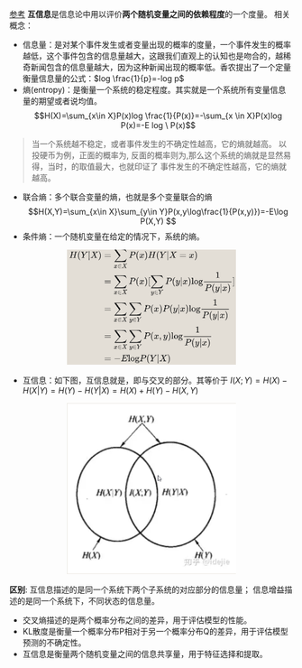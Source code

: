 <a href="https://zhuanlan.zhihu.com/p/240676850">参考</a>
**互信息**是信息论中用以评价**两个随机变量之间的依赖程度**的一个度量。
相关概念：
- 信息量：是对某个事件发生或者变量出现的概率的度量，一个事件发生的概率越低，这个事件包含的信息量越大，这跟我们直观上的认知也是吻合的，越稀奇新闻包含的信息量越大，因为这种新闻出现的概率低。香农提出了一个定量衡量信息量的公式：$log \frac{1}{p}=-log p$
- 熵(entropy)：是衡量一个系统的稳定程度。其实就是一个系统所有变量信息量的期望或者说均值。
$$H(X)=\sum_{x\in X}P(x)log \frac{1}{P(x)}=-\sum_{x \in X}P(x)log P(x)=-E log \ P(x)$$

>当一个系统越不稳定，或者事件发生的不确定性越高，它的熵就越高。
以投硬币为例，正面的概率为​, 反面的概率则为​,那么这个系统的熵就是​
显然易得，当​时，​的取值最大，也就印证了 事件发生的不确定性越高，它的熵就越高。

- 联合熵：多个联合变量的熵，也就是多个变量联合的熵
$$H(X,Y)=\sum_{x\in X}\sum_{y\in Y}P(x,y\log\frac{1}{P(x,y)})=-E\log P(X,Y) $$
- 条件熵：一个随机变量在给定的情况下，系统的熵。
<div align="center" >
<img width=300px  height=auto src="https://raw.githubusercontent.com/moon-Light404/read_paper_notes/master/note_image/20240523170016.png">
</img>
</div>

- 互信息：如下图，互信息就是​，即​与​交叉的部分。其等价于
$I(X;Y)=H(X)-H(X|Y)=H(Y)-H(Y|X)=H(X)+H(Y)-H(X,Y)$
<div align="center" >
<img width=300px  height=auto src="https://raw.githubusercontent.com/moon-Light404/read_paper_notes/master/note_image/20240523170150.png">
</div>

**区别**:
互信息描述的是同一个系统下两个子系统的对应部分的信息量；
信息增益描述的是同一个系统下，不同状态的信息量。
- 交叉熵描述的是两个概率分布之间的差异，用于评估模型的性能。
- KL散度是衡量一个概率分布P相对于另一个概率分布Q的差异，用于评估模型预测的不确定性。
- 互信息是衡量两个随机变量之间的信息共享量，用于特征选择和提取。